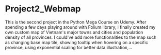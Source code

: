 # Project2_Webmap
This is the second project in the Python Mega Course on Udemy. After spending a few days playing around with Folium library, I finally created my own custom map of Vietnam's major towns and cities and population density of all provinces. I could've add more functionalities to the map such as changing base map tile, showing tooltip when hovering on a specific province, using exponential scaling for better data illustration,...
